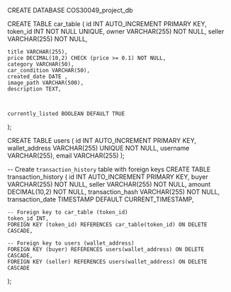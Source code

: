  <!-- DATABASE SCHEMA -->
CREATE DATABASE COS30049_project_db

CREATE TABLE car_table (
    id INT AUTO_INCREMENT PRIMARY KEY,
    token_id INT NOT NULL UNIQUE,
    owner VARCHAR(255) NOT NULL,
    seller VARCHAR(255) NOT NULL,

    title VARCHAR(255),
    price DECIMAL(10,2) CHECK (price >= 0.1) NOT NULL,
    category VARCHAR(50),
    car_condition VARCHAR(50),
    created_date DATE ,
    image_path VARCHAR(500),
    description TEXT,



    currently_listed BOOLEAN DEFAULT TRUE
);

CREATE TABLE users (
    id INT AUTO_INCREMENT PRIMARY KEY,
    wallet_address VARCHAR(255) UNIQUE NOT NULL,
    username VARCHAR(255),
    email VARCHAR(255)
);

-- Create `transaction_history` table with foreign keys
CREATE TABLE transaction_history (
    id INT AUTO_INCREMENT PRIMARY KEY,
    buyer VARCHAR(255) NOT NULL,
    seller VARCHAR(255) NOT NULL,
    amount DECIMAL(10,2) NOT NULL,
    transaction_hash VARCHAR(255) NOT NULL,
    transaction_date TIMESTAMP DEFAULT CURRENT_TIMESTAMP,
    
    -- Foreign key to car_table (token_id)
    token_id INT,
    FOREIGN KEY (token_id) REFERENCES car_table(token_id) ON DELETE CASCADE,
    
    -- Foreign key to users (wallet_address)
    FOREIGN KEY (buyer) REFERENCES users(wallet_address) ON DELETE CASCADE,
    FOREIGN KEY (seller) REFERENCES users(wallet_address) ON DELETE CASCADE
);
